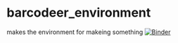 # barcodeer_environment
makes the environment for makeing something
[![Binder](https://mybinder.org/badge_logo.svg)](https://mybinder.org/v2/gh/alexandermolin/barcodeer/?urlpath=git-pull?repo=https://github.com/alexandermolin/barcodeer_content)


